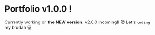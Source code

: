 # Portfolio v1.0.0 !

Currently working on **the NEW version.**
v2.0.0 incoming!! 😼
Let's `coding` my brudah 💻
